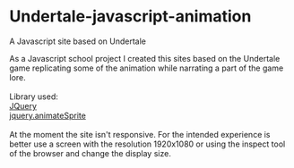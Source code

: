 # Undertale-javascript-animation
A Javascript site based on Undertale

As a Javascript school project I created this sites based on the Undertale game replicating some of the animation while narrating a part of the game lore.<br><br>
Library used:<br>
<a href="https://jquery.com/">JQuery</a><br>
<a href="https://blaiprat.github.io/jquery.animateSprite/">jquery.animateSprite</a><br><br>
At the moment the site isn't responsive. For the intended experience is better use a screen with the resolution 1920x1080 or using the inspect tool of the browser and change the display size.
